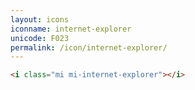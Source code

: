 ```yaml
---
layout: icons
iconname: internet-explorer
unicode: F023
permalink: /icon/internet-explorer/
---
```


``` html
<i class="mi mi-internet-explorer"></i>
```
